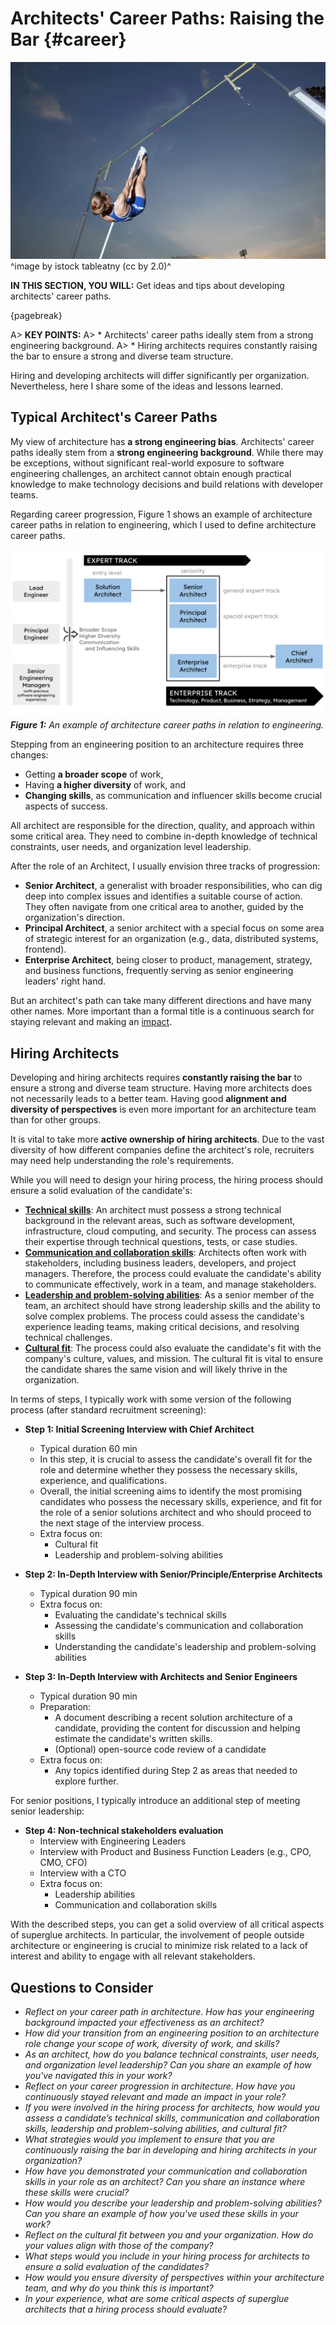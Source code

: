 

# Architects' Career Paths: Raising the Bar {#career}

![](assets/images/arch/pole-vault.jpg)
^image by istock tableatny (cc by 2.0)^

**IN THIS SECTION, YOU WILL:**  Get ideas and tips about developing architects' career paths.

{pagebreak}

A> **KEY POINTS:**
A> * Architects' career paths ideally stem from a strong engineering background.
A> * Hiring architects requires constantly raising the bar to ensure a strong and diverse team structure.  

Hiring and developing architects will differ significantly per organization. Nevertheless, here I share some of the ideas and lessons learned.

## Typical Architect's Career Paths

My view of architecture has **a strong engineering bias**. Architects' career paths ideally stem from a **strong engineering background**. While there may be exceptions, without significant real-world exposure to software engineering challenges, an architect cannot obtain enough practical knowledge to make technology decisions and build relations with developer teams. 

Regarding career progression, Figure 1 shows an example of architecture career paths in relation to engineering, which I used to define architecture career paths. 

![](assets/images/arch/career-paths.png)
***Figure 1:** An example of architecture career paths in relation to engineering.*

Stepping from an engineering position to an architecture requires three changes:
* Getting **a broader scope** of work,
* Having **a higher diversity** of work, and 
* **Changing skills**, as communication and influencer skills become crucial aspects of success.

All architect are responsible for the direction, quality, and approach within some critical area. They need to combine in-depth knowledge of technical constraints, user needs, and organization level leadership.

After the role of an Architect, I usually envision three tracks of progression:
* **Senior Architect**, a generalist with broader responsibilities, who can dig deep into complex issues and identifies a suitable course of action. They often navigate from one critical area to another, guided by the organization's direction.
* **Principal Architect**, a senior architect with a special focus on some area of strategic interest for an organization (e.g., data, distributed systems, frontend).
* **Enterprise Architect**, being closer to product, management, strategy, and business functions, frequently serving as senior engineering leaders' right hand. 

But an architect's path can take many different directions and have many other names. More important than a formal title is a continuous search for staying relevant and making an [impact](#impact).

## Hiring Architects

Developing and hiring architects requires **constantly raising the bar** to ensure a strong and diverse team structure. Having more architects does not necessarily leads to a better team. Having good **alignment and diversity of perspectives** is even more important for an architecture team than for other groups.

It is vital to take more **active ownership of hiring architects**. Due to the vast diversity of how different companies define the architect's role, recruiters may need help understanding the role's requirements.

While you will need to design your hiring process, the hiring process should ensure a solid evaluation of the candidate's:
  * **[Technical skills](#skills)**: An architect must possess a strong technical background in the relevant areas, such as software development, infrastructure, cloud computing, and security. The process can assess their expertise through technical questions, tests, or case studies.
  * **[Communication and collaboration skills](#skills)**: Architects often work with stakeholders, including business leaders, developers, and project managers. Therefore, the process could evaluate the candidate's ability to communicate effectively, work in a team, and manage stakeholders.
  * **[Leadership and problem-solving abilities](#impact)**: As a senior member of the team, an architect should have strong leadership skills and the ability to solve complex problems. The process could assess the candidate's experience leading teams, making critical decisions, and resolving technical challenges.
  * **[Cultural fit](#leadership)**: The process could also evaluate the candidate's fit with the company's culture, values, and mission. The cultural fit is vital to ensure the candidate shares the same vision and will likely thrive in the organization.

In terms of steps, I typically work with some version of the following process (after standard recruitment screening):

* **Step 1: Initial Screening Interview with Chief Architect**
  * Typical duration 60 min
  * In this step, it is crucial to assess the candidate's overall fit for the role and determine whether they possess the necessary skills, experience, and qualifications. 
  * Overall, the initial screening aims to identify the most promising candidates who possess the necessary skills, experience, and fit for the role of a senior solutions architect and who should proceed to the next stage of the interview process.
  * Extra focus on:
      * Cultural fit
      * Leadership and problem-solving abilities
    
* **Step 2: In-Depth Interview with Senior/Principle/Enterprise Architects**
  * Typical duration 90 min
  * Extra focus on:
    * Evaluating the candidate's technical skills
    * Assessing the candidate's communication and collaboration skills
    * Understanding the candidate's leadership and problem-solving abilities

* **Step 3: In-Depth Interview with Architects and Senior Engineers**
  * Typical duration 90 min
  * Preparation:
      * A document describing a recent solution architecture of a candidate, providing the content for discussion and helping estimate the candidate's written skills.
      * (Optional) open-source code review of a candidate
  * Extra focus on:
    * Any topics identified during Step 2 as areas that needed to explore further.
  
For senior positions, I typically introduce an additional step of meeting senior leadership:
* **Step 4: Non-technical stakeholders evaluation**
  * Interview with Engineering Leaders
  * Interview with Product and Business Function Leaders (e.g., CPO, CMO, CFO)
  * Interview with a CTO
  * Extra focus on:
     * Leadership abilities
     * Communication and collaboration skills

With the described steps, you can get a solid overview of all critical aspects of superglue architects. In particular, the involvement of people outside architecture or engineering is crucial to minimize risk related to a lack of interest and ability to engage with all relevant stakeholders.

## Questions to Consider

* *Reflect on your career path in architecture. How has your engineering background impacted your effectiveness as an architect?*
* *How did your transition from an engineering position to an architecture role change your scope of work, diversity of work, and skills?*
* *As an architect, how do you balance technical constraints, user needs, and organization level leadership? Can you share an example of how you've navigated this in your work?*
* *Reflect on your career progression in architecture. How have you continuously stayed relevant and made an impact in your role?*
* *If you were involved in the hiring process for architects, how would you assess a candidate’s technical skills, communication and collaboration skills, leadership and problem-solving abilities, and cultural fit?*
* *What strategies would you implement to ensure that you are continuously raising the bar in developing and hiring architects in your organization?*
* *How have you demonstrated your communication and collaboration skills in your role as an architect? Can you share an instance where these skills were crucial?*
* *How would you describe your leadership and problem-solving abilities? Can you share an example of how you've used these skills in your work?*
* *Reflect on the cultural fit between you and your organization. How do your values align with those of the company?*
* *What steps would you include in your hiring process for architects to ensure a solid evaluation of the candidates?*
* *How would you ensure diversity of perspectives within your architecture team, and why do you think this is important?*
* *In your experience, what are some critical aspects of superglue architects that a hiring process should evaluate?*
